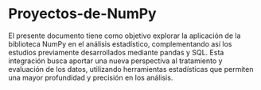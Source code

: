 # Proyectos-de-NumPy

El presente documento tiene como objetivo explorar la aplicación de la biblioteca NumPy en el análisis estadístico, complementando así los estudios previamente desarrollados mediante pandas y SQL. Esta integración busca aportar una nueva perspectiva al tratamiento y evaluación de los datos, utilizando herramientas estadísticas que permiten una mayor profundidad y precisión en los análisis.
